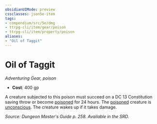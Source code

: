 ```yaml
---
obsidianUIMode: preview
cssclasses: json5e-item
tags:
- compendium/src/5e/dmg
- ttrpg-cli/item/gear/poison
- ttrpg-cli/item/property/poison
aliases: 
- "Oil of Taggit"
---
```

# Oil of Taggit
*Adventuring Gear, poison*  

- **Cost**: 400 gp

A creature subjected to this poison must succeed on a DC 13 Constitution saving throw or become [poisoned](/3-Mechanics/CLI/rules/conditions.md#poisoned) for 24 hours. The [poisoned](/3-Mechanics/CLI/rules/conditions.md#poisoned) creature is [unconscious](/3-Mechanics/CLI/rules/conditions.md#unconscious). The creature wakes up if it takes damage.

*Source: Dungeon Master's Guide p. 258. Available in the SRD.*